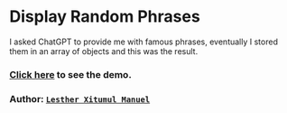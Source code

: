 # Display Random Phrases

I asked ChatGPT to provide me with famous phrases, eventually I stored them in an array of objects and this was the result.

### [Click here](lestherxm.github.io/random_quotes) to see the demo.
### Author: [`Lesther Xitumul Manuel`](https://www.andoti.com)
